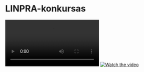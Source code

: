 # LINPRA-konkursas
![alt text](https://github.com/NewHere3/LINPRA-konkursas/blob/main/videos/Rutuliuku-trasa.mp4?raw=true)
[![Watch the video](https://i.stack.imgur.com/Vp2cE.png)]([https://youtu.be/vt5fpE0bzSY](https://www.youtube.com/watch?v=mtX5bW4G9Sk)https://www.youtube.com/watch?v=mtX5bW4G9Sk)
